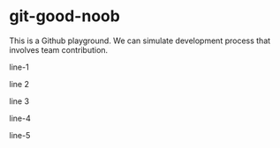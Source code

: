 # git-good-noob

This is a Github playground. We can simulate development process that involves team contribution.

line-1

line 2

line 3

line-4

line-5


